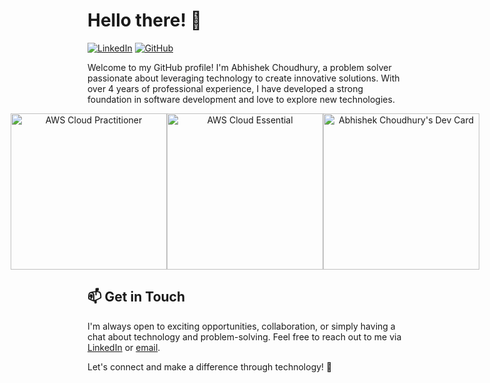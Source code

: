 # Hello there! 👋 

[![LinkedIn](https://img.shields.io/badge/-LinkedIn-blue?style=flat-square&logo=linkedin&logoColor=white&link=https://www.linkedin.com/in/yesabhishek)](https://www.linkedin.com/in/yesabhishek)
[![GitHub](https://img.shields.io/badge/-GitHub-black?style=flat-square&logo=github&logoColor=white&link=https://github.com/yesabhishek)](https://github.com/yesabhishek)

Welcome to my GitHub profile! I'm Abhishek Choudhury, a problem solver passionate about leveraging technology to create innovative solutions. With over 4 years of professional experience, I have developed a strong foundation in software development and love to explore new technologies.


<div style="display: flex; justify-content: center; align-items: center; width: 100%" align="center">
  <a href="https://www.credly.com/badges/693c32ae-6cca-4f59-8d45-63a994e194c8/public_url">
    <img src="https://kvsxzxhselvfeyqrshan.supabase.co/storage/v1/object/public/assets/aws-certified-cloud-practitioner.png?t=2023-05-21T10%3A46%3A28.629Z"
         width="250" alt="AWS Cloud Practitioner" />
   </a>
  <a href="https://www.credly.com/badges/7730e906-b429-4aff-9e1f-74d3080ebd24/public_url">
    <img src="https://kvsxzxhselvfeyqrshan.supabase.co/storage/v1/object/public/assets/aws-learning-cloud-essentials.png?t=2023-05-20T16%3A13%3A17.040Z"
        width="250" alt="AWS Cloud Essential" />
   </a>
  <div>
       <br>
  </div>
  <a href="https://app.daily.dev/yesabhishek"><img src="https://api.daily.dev/devcards/69c662b684ab41ea9eaca22ae4bc561e.png" width="250" alt="Abhishek Choudhury's      Dev Card"/>
  </a>
</div>  







## 📫 Get in Touch

I'm always open to exciting opportunities, collaboration, or simply having a chat about technology and problem-solving. Feel free to reach out to me via [LinkedIn](https://www.linkedin.com/in/abhishek-choudhury) or [email](mailto:abhishek@example.com).

Let's connect and make a difference through technology! 🌟
